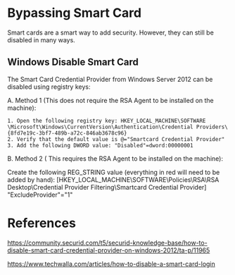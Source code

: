 # Bypassing Smart Card

Smart cards are a smart way to add security. However, they can still be disabled in many ways.

## Windows Disable Smart Card

The Smart Card Credential Provider from Windows Server 2012 can be disabled using registry keys:

A. Method 1 (This does not require the RSA Agent to be installed on the machine):
   
    1. Open the following registry key: HKEY_LOCAL_MACHINE\SOFTWARE \Microsoft\Windows\CurrentVersion\Authentication\Credential Providers\{8fd7e19c-3bf7-489b-a72c-846ab3678c96}
    2. Verify that the default value is @="Smartcard Credential Provider"
    3. Add the following DWORD value: "Disabled"=dword:00000001

B. Method 2 ( This requires the RSA  Agent to be installed on the machine):

   Create the following  REG_STRING value (everything in red will need to be added by hand):
   [HKEY_LOCAL_MACHINE\SOFTWARE\Policies\RSA\RSA Desktop\Credential Provider Filtering\Smartcard Credential Provider]
   "ExcludeProvider"="1"

# References

https://community.securid.com/t5/securid-knowledge-base/how-to-disable-smart-card-credential-provider-on-windows-2012/ta-p/11965

https://www.techwalla.com/articles/how-to-disable-a-smart-card-login

